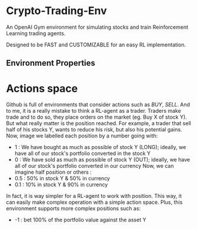 # Crypto-Trading-Env

An OpenAI Gym environment for simulating stocks and train Reinforcement Learning trading agents.

Designed to be FAST and CUSTOMIZABLE for an easy RL implementation.

## Environment Properties

# Actions space

Github is full of environments that consider actions such as *BUY*, *SELL*. And to me, it is a really mistake to think a RL-agent as a trader. Traders make trade and to do so, they place orders on the market (eg. Buy X of stock Y). But what really matter is the position reached. For example, a trader that sell half of his stocks Y, wants to reduce his risk, but also his potential gains. Now, image we labelled each position by a number going with:
- 1 : We have bought as much as possible of stock Y (LONG); ideally, we have all of our stock's portfolio converted in the stock Y
- 0 : We have sold as much as possible of stock Y (OUT); ideally, we have all of our stock's portfolio converted in our currency
Now, we can imagine half position or others :
- 0.5 : 50% in stock Y & 50% in currency
- 0.1 : 10% in stock Y & 90% in currency

In fact, it is way simpler for a RL-agent to work with position. This way, it can easily make complex operation with a simple action space.
Plus, this environment supports more complex positions such as:
- -1 : bet 100% of the portfolio value against the asset Y
